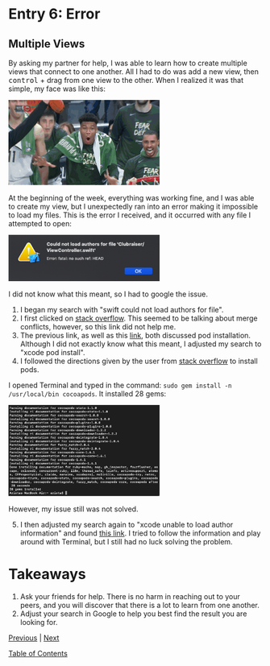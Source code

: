 # Entry 6: Error

## Multiple Views

By asking my partner for help, I was able to learn how to create multiple views that connect to one another. All I had to do was add a new view, then <kbd>control</kbd> + drag from one view to the other. When I realized it was that simple, my face was like this:

<img src="../images/06-wow.gif" style="width: 300px;" />

At the beginning of the week, everything was working fine, and I was able to create my view, but I unexpectedly ran into an error making it impossible to load my files. This is the error I received, and it occurred with any file I attempted to open:

<img src="../images/06-error.png" style="width: 300px;" />

I did not know what this meant, so I had to google the issue.

1. I began my search with "swift could not load authors for file".
2. I first clicked on [stack overflow](https://www.google.com/search?safe=strict&rlz=1C5CHFA_enUS759US759&ei=5qrVXN_bCI2l_Qb3j5KAAg&q=swift+could+not+load+authors+for+file&oq=swift+could+not+load+author&gs_l=psy-ab.1.0.33i22i29i30l6.22102.26448..28238...0.0..1.432.1809.18j2j4-1......0....1..gws-wiz.......0j0i22i30.5socNKetylo). This seemed to be talking about merge conflicts, however, so this link did not help me.
3. The previous link, as well as this [link](https://github.com/CocoaPods/CocoaPods/issues/763), both discussed pod installation. Although I did not exactly know what this meant, I adjusted my search to "xcode pod install".
4. I followed the directions given by the user from [stack overflow](https://stackoverflow.com/questions/20755044/how-to-install-cocoapods) to install pods.

I opened Terminal and typed in the command: `sudo gem install -n /usr/local/bin cocoapods`. It installed 28 gems:

<img src="../images/06-gems.png" style="width: 300px;" />

However, my issue still was not solved.

5. I then adjusted my search again to "xcode unable to load author information" and found [this link](https://stackoverflow.com/questions/51053831/xcode-cant-check-who-to-blame-information). I tried to follow the information and play around with Terminal, but I still had no luck solving the problem.

# Takeaways
1. Ask your friends for help. There is no harm in reaching out to your peers, and you will discover that there is a lot to learn from one another.
2. Adjust your search in Google to help you best find the result you are looking for.

[Previous](entry05-week5.md) | [Next](entry07-week7.md)

[Table of Contents](../README.md)